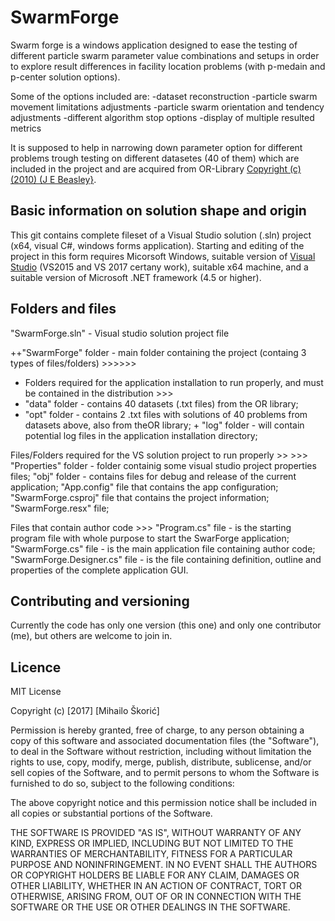 # SwarmForge
Swarm forge is a windows application designed to ease the testing of different particle swarm parameter value combinations and setups in order to explore result differences in facility location problems (with p-medain and p-center solution options).

Some of the options included are:
-dataset reconstruction
-particle swarm movement limitations adjustments
-particle swarm orientation and tendency adjustments
-different algorithm stop options
-display of multiple resulted metrics

It is supposed to help in narrowing down parameter option for different problems trough testing on different datasetes (40 of them) which are included in the project and are acquired from OR-Library [Copyright (c) (2010) (J E Beasley}](http://people.brunel.ac.uk/~mastjjb/jeb/orlib/legal.html).

## Basic information on solution shape and origin
This git contains complete fileset of a Visual Studio solution (.sln) project (x64, visual C#, windows forms application).
Starting and editing of the project in this form requires Micorsoft Windows, suitable version of [Visual Studio](https://www.visualstudio.com/) (VS2015 and VS 2017 certany work), suitable x64 machine, and a suitable version of Microsoft .NET framework (4.5 or higher).

## Folders and files

"SwarmForge.sln" - Visual studio solution project file

++"SwarmForge" folder - main folder containing the project (containg 3 types of files/folders) >>>>>>
 + Folders required for the application installation to run properly, and must be contained in the distribution >>>
  +    "data" folder - contains 40 datasets (.txt files) from the OR library;
   +   "opt" folder - contains 2 .txt files with solutions of 40 problems from datasets above, also from theOR library;
    +  "log" folder - will contain potential log files in the application installation directory;  
    
  Files/Folders required for the VS solution project to run properly >> >>>
      "Properties" folder - folder containig some visual studio project properties files;
      "obj" folder - contains files for debug and release of the current application;
      "App.config" file that contains the app configuration;
      "SwarmForge.csproj" file that contains the project information;
      "SwarmForge.resx" file;
   
   Files that contain author code >>>
      "Program.cs" file - is the starting program file with whole purpose to start the SwarForge application;
      "SwarmForge.cs" file - is the main application file containing author code;
      "SwarmForge.Designer.cs" file - is the file containing definition, outline and properties of the complete application GUI.

## Contributing and versioning
Currently the code has only one version (this one) and only one contributor (me), but others are welcome to join in.

## Licence
MIT License

Copyright (c) [2017] [Mihailo Škorić]

Permission is hereby granted, free of charge, to any person obtaining a copy
of this software and associated documentation files (the "Software"), to deal
in the Software without restriction, including without limitation the rights
to use, copy, modify, merge, publish, distribute, sublicense, and/or sell
copies of the Software, and to permit persons to whom the Software is
furnished to do so, subject to the following conditions:

The above copyright notice and this permission notice shall be included in all
copies or substantial portions of the Software.

THE SOFTWARE IS PROVIDED "AS IS", WITHOUT WARRANTY OF ANY KIND, EXPRESS OR
IMPLIED, INCLUDING BUT NOT LIMITED TO THE WARRANTIES OF MERCHANTABILITY,
FITNESS FOR A PARTICULAR PURPOSE AND NONINFRINGEMENT. IN NO EVENT SHALL THE
AUTHORS OR COPYRIGHT HOLDERS BE LIABLE FOR ANY CLAIM, DAMAGES OR OTHER
LIABILITY, WHETHER IN AN ACTION OF CONTRACT, TORT OR OTHERWISE, ARISING FROM,
OUT OF OR IN CONNECTION WITH THE SOFTWARE OR THE USE OR OTHER DEALINGS IN THE
SOFTWARE.
